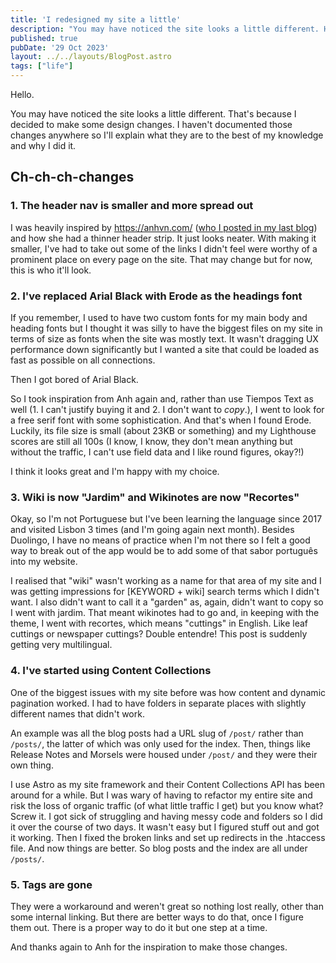 ```yaml
---
title: 'I redesigned my site a little'
description: "You may have noticed the site looks a little different. Here's why I did made some design changes."
published: true
pubDate: '29 Oct 2023'
layout: ../../layouts/BlogPost.astro
tags: ["life"]
---
```


Hello.

You may have noticed the site looks a little different. That's because I decided to make some design changes. I haven't documented those changes anywhere so I'll explain what they are to the best of my knowledge and why I did it.

## Ch-ch-ch-changes

### 1. The header nav is smaller and more spread out

I was heavily inspired by https://anhvn.com/ ([who I posted in my last blog](/posts/i-also-love-my-website/)) and how she had a thinner header strip. It just looks neater. With making it smaller, I've had to take out some of the links I didn't feel were worthy of a prominent place on every page on the site. That may change but for now, this is who it'll look.

### 2. I've replaced Arial Black with Erode as the headings font

If you remember, I used to have two custom fonts for my main body and heading fonts but I thought it was silly to have the biggest files on my site in terms of size as fonts when the site was mostly text. It wasn't dragging UX performance down significantly but I wanted a site that could be loaded as fast as possible on all connections.

Then I got bored of Arial Black.

So I took inspiration from Anh again and, rather than use Tiempos Text as well (1. I can't justify buying it and 2. I don't want to _copy_.), I went to look for a free serif font with some sophistication. And that's when I found Erode. Luckily, its file size is small (about 23KB or something) and my Lighthouse scores are still all 100s (I know, I know, they don't mean anything but without the traffic, I can't use field data and I like round figures, okay?!)

I think it looks great and I'm happy with my choice.

### 3. Wiki is now "Jardim" and Wikinotes are now "Recortes"

Okay, so I'm not Portuguese but I've been learning the language since 2017 and visited Lisbon 3 times (and I'm going again next month). Besides Duolingo, I have no means of practice when I'm not there so I felt a good way to break out of the app would be to add some of that <span lang="pt">sabor português</span> into my website.

I realised that "wiki" wasn't working as a name for that area of my site and I was getting impressions for [KEYWORD + wiki] search terms which I didn't want. I also didn't want to call it a "garden" as, again, didn't want to copy so I went with <span lang="pt">jardim</span>. That meant wikinotes had to go and, in keeping with the theme, I went with <span lang="pt">recortes</span>, which means "cuttings" in English. Like leaf cuttings or newspaper cuttings? <span lang="fr">Double entendre!</span> This post is suddenly getting very multilingual.

### 4. I've started using Content Collections

One of the biggest issues with my site before was how content and dynamic pagination worked. I had to have folders in separate places with slightly different names that didn't work.

An example was all the blog posts had a URL slug of `/post/` rather than `/posts/`, the latter of which was only used for the index. Then, things like Release Notes and Morsels were housed under `/post/` and they were their own thing.

I use Astro as my site framework and their Content Collections API has been around for a while. But I was wary of having to refactor my entire site and risk the loss of organic traffic (of what little traffic I get) but you know what? Screw it. I got sick of struggling and having messy code and folders so I did it over the course of two days. It wasn't easy but I figured stuff out and got it working. Then I fixed the broken links and set up redirects in the .htaccess file. And now things are better. So blog posts and the index are all under `/posts/`.

### 5. Tags are gone

They were a workaround and weren't great so nothing lost really, other than some internal linking. But there are better ways to do that, once I figure them out. There is a proper way to do it but one step at a time.

And thanks again to Anh for the inspiration to make those changes.